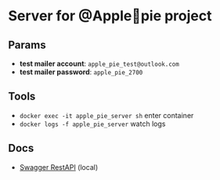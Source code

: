# Server for @Apple🥧pie project

## Params

 * **test mailer account**: `apple_pie_test@outlook.com`
 * **test mailer password**: `apple_pie_2700`

## Tools

 * `docker exec -it apple_pie_server sh` enter container
 * `docker logs -f apple_pie_server` watch logs

## Docs

 * [Swagger RestAPI](http://localhost/api/docs) (local)   
